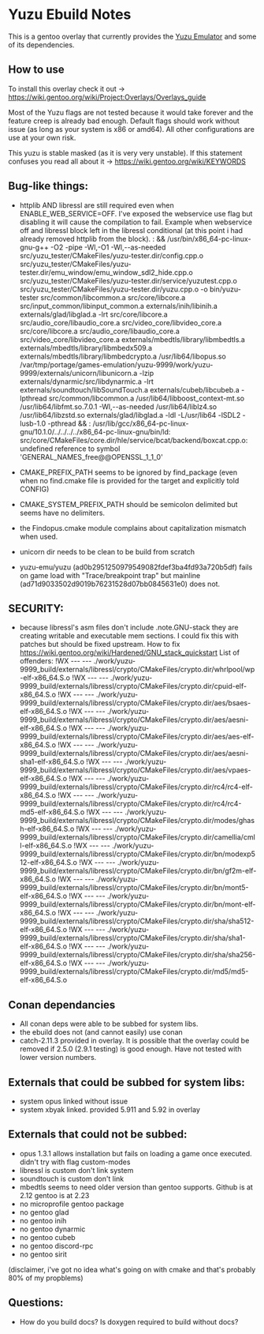 # Yuzu Ebuild Notes
This is a gentoo overlay that currently provides the [Yuzu Emulator](https://yuzu-emu.org/) and some of its dependencies.

## How to use
To install this overlay check it out -> https://wiki.gentoo.org/wiki/Project:Overlays/Overlays_guide

Most of the Yuzu flags are not tested because it would take forever and the feature creep is already bad enough. Default flags should work without issue (as long as your system is x86 or amd64). All other configurations are use at your own risk.

This yuzu is stable masked (as it is very very unstable). If this statement confuses you read all about it -> https://wiki.gentoo.org/wiki/KEYWORDS

## Bug-like things:
- httplib AND libressl are still required even when ENABLE_WEB_SERVICE=OFF. I've exposed the webservice use flag but disabling it will cause the compilation to fail.
Example when webservice off and libressl block left in the libressl conditional (at this point i had already removed httplib from the block). 
: && /usr/bin/x86_64-pc-linux-gnu-g++  -O2 -pipe  -Wl,-O1 -Wl,--as-needed src/yuzu_tester/CMakeFiles/yuzu-tester.dir/config.cpp.o src/yuzu_tester/CMakeFiles/yuzu-tester.dir/emu_window/emu_window_sdl2_hide.cpp.o src/yuzu_tester/CMakeFiles/yuzu-tester.dir/service/yuzutest.cpp.o src/yuzu_tester/CMakeFiles/yuzu-tester.dir/yuzu.cpp.o  -o bin/yuzu-tester  src/common/libcommon.a  src/core/libcore.a  src/input_common/libinput_common.a  externals/inih/libinih.a  externals/glad/libglad.a  -lrt  src/core/libcore.a  src/audio_core/libaudio_core.a  src/video_core/libvideo_core.a  src/core/libcore.a  src/audio_core/libaudio_core.a  src/video_core/libvideo_core.a  externals/mbedtls/library/libmbedtls.a  externals/mbedtls/library/libmbedx509.a  externals/mbedtls/library/libmbedcrypto.a  /usr/lib64/libopus.so  /var/tmp/portage/games-emulation/yuzu-9999/work/yuzu-9999/externals/unicorn/libunicorn.a  -lzip  externals/dynarmic/src/libdynarmic.a  -lrt  externals/soundtouch/libSoundTouch.a  externals/cubeb/libcubeb.a  -lpthread  src/common/libcommon.a  /usr/lib64/libboost_context-mt.so  /usr/lib64/libfmt.so.7.0.1  -Wl,--as-needed  /usr/lib64/liblz4.so  /usr/lib64/libzstd.so  externals/glad/libglad.a  -ldl  -L/usr/lib64  -lSDL2  -lusb-1.0  -pthread && :
/usr/lib/gcc/x86_64-pc-linux-gnu/10.1.0/../../../../x86_64-pc-linux-gnu/bin/ld: src/core/CMakeFiles/core.dir/hle/service/bcat/backend/boxcat.cpp.o: undefined reference to symbol 'GENERAL_NAMES_free@@OPENSSL_1_1_0'


- CMAKE_PREFIX_PATH seems to be ignored by find_package (even when no find.cmake file is provided for the target and explicitly told CONFIG)
- CMAKE_SYSTEM_PREFIX_PATH should be semicolon delimited but seems have no delimiters.
- the Findopus.cmake module complains about capitalization mismatch when used.
- unicorn dir needs to be clean to be build from scratch
- yuzu-emu/yuzu (ad0b2951250979549082fdef3ba4fd93a720b5df) fails on game load with "Trace/breakpoint trap" but mainline (ad71d9033502d9019b76231528d07bb0845631e0) does not.

## SECURITY: 
- because libressl's asm files don't include .note.GNU-stack they are creating writable and executable mem sections. I could fix this with patches but should be fixed upstream. How to fix https://wiki.gentoo.org/wiki/Hardened/GNU_stack_quickstart
List of offenders:
!WX --- ---  ./work/yuzu-9999_build/externals/libressl/crypto/CMakeFiles/crypto.dir/whrlpool/wp-elf-x86_64.S.o
!WX --- ---  ./work/yuzu-9999_build/externals/libressl/crypto/CMakeFiles/crypto.dir/cpuid-elf-x86_64.S.o
!WX --- ---  ./work/yuzu-9999_build/externals/libressl/crypto/CMakeFiles/crypto.dir/aes/bsaes-elf-x86_64.S.o
!WX --- ---  ./work/yuzu-9999_build/externals/libressl/crypto/CMakeFiles/crypto.dir/aes/aesni-elf-x86_64.S.o
!WX --- ---  ./work/yuzu-9999_build/externals/libressl/crypto/CMakeFiles/crypto.dir/aes/aes-elf-x86_64.S.o
!WX --- ---  ./work/yuzu-9999_build/externals/libressl/crypto/CMakeFiles/crypto.dir/aes/aesni-sha1-elf-x86_64.S.o
!WX --- ---  ./work/yuzu-9999_build/externals/libressl/crypto/CMakeFiles/crypto.dir/aes/vpaes-elf-x86_64.S.o
!WX --- ---  ./work/yuzu-9999_build/externals/libressl/crypto/CMakeFiles/crypto.dir/rc4/rc4-elf-x86_64.S.o
!WX --- ---  ./work/yuzu-9999_build/externals/libressl/crypto/CMakeFiles/crypto.dir/rc4/rc4-md5-elf-x86_64.S.o
!WX --- ---  ./work/yuzu-9999_build/externals/libressl/crypto/CMakeFiles/crypto.dir/modes/ghash-elf-x86_64.S.o
!WX --- ---  ./work/yuzu-9999_build/externals/libressl/crypto/CMakeFiles/crypto.dir/camellia/cmll-elf-x86_64.S.o
!WX --- ---  ./work/yuzu-9999_build/externals/libressl/crypto/CMakeFiles/crypto.dir/bn/modexp512-elf-x86_64.S.o
!WX --- ---  ./work/yuzu-9999_build/externals/libressl/crypto/CMakeFiles/crypto.dir/bn/gf2m-elf-x86_64.S.o
!WX --- ---  ./work/yuzu-9999_build/externals/libressl/crypto/CMakeFiles/crypto.dir/bn/mont5-elf-x86_64.S.o
!WX --- ---  ./work/yuzu-9999_build/externals/libressl/crypto/CMakeFiles/crypto.dir/bn/mont-elf-x86_64.S.o
!WX --- ---  ./work/yuzu-9999_build/externals/libressl/crypto/CMakeFiles/crypto.dir/sha/sha512-elf-x86_64.S.o
!WX --- ---  ./work/yuzu-9999_build/externals/libressl/crypto/CMakeFiles/crypto.dir/sha/sha1-elf-x86_64.S.o
!WX --- ---  ./work/yuzu-9999_build/externals/libressl/crypto/CMakeFiles/crypto.dir/sha/sha256-elf-x86_64.S.o
!WX --- ---  ./work/yuzu-9999_build/externals/libressl/crypto/CMakeFiles/crypto.dir/md5/md5-elf-x86_64.S.o

## Conan dependancies
- All conan deps were able to be subbed for system libs.
- the ebuild does not (and cannot easily) use conan
- catch-2.11.3 provided in overlay. It is possible that the overlay could be removed if 2.5.0 (2.9.1 testing) is good enough. Have not tested with lower version numbers.

## Externals that could be subbed for system libs:
- system opus linked without issue
- system xbyak linked. provided 5.911 and 5.92 in overlay

## Externals that could not be subbed:
- opus 1.3.1 allows installation but fails on loading a game once executed. didn't try with flag custom-modes
- libressl is custom don't link system
- soundtouch is custom don't link
- mbedtls seems to need older version than gentoo supports. Github is at 2.12 gentoo is at 2.23
- no microprofile gentoo package
- no gentoo glad
- no gentoo inih
- no gentoo dynarmic
- no gentoo cubeb
- no gentoo discord-rpc
- no gentoo sirit

(disclaimer, i've got no idea what's going on with cmake and that's probably 80% of my propblems)

## Questions:
- How do you build docs? Is doxygen required to build without docs?

